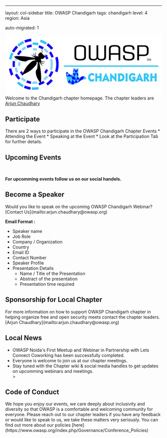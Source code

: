 ---

layout: col-sidebar
title: OWASP Chandigarh
tags: chandigarh
level: 4
region: Asia

auto-migrated: 1

![OWASP Chandigarh Logo](/assets/images/final.jpeg)<br>
Welcome to the Chandigarh chapter homepage. The chapter leaders are [Arjun Chaudhary](mailto:arjun.chaudhary@owasp.org) 

<h2>Participate</h2>
There are 2 ways to participate in the OWASP Chandigarh Chapter Events
* Attending the Event
* Speaking at the Event 
* Look at the Participation Tab for further details.

<h2>Upcoming Events</h2><br>

<b>For upcomming events follow us on our social handels.</b> 

<h2>Become a Speaker</h2>
Would you like to speak on the upcoming OWASP Chandigarh Webinar? [Contact Us](mailto:arjun.chaudhary@owasp.org)

**Email Format :**

- Speaker name
- Job Role
- Company / Organization
- Country
- Email ID
- Contact Number
- Speaker Profile
- Presentation Details
    - Name / Title of the Presentation
    - Abstract of the presentation
    - Presentation time required

<h2>Sponsorship for Local Chapter </h2>
For more information on how to support OWASP Chandigarh chapter in helping organize free and open security meets contact the chapter leaders.
[Arjun Chaudhary](mailto:arjun.chaudhary@owasp.org)

## Local News
- OWASP Noida's First Meetup and Webinar in Partnership with Lets Connect Coworking has been successfully completed.
- Everyone is welcome to join us at our chapter meetings.
- Stay tuned with the Chapter wiki & social media handles to get updates on upcomming webinars and meetings.
<br>>
<h2>Code of Conduct</h2>
We hope you enjoy our events, we care deeply about inclusivity and diversity so that OWASP is a comfortable and welcoming community for everyone. Please reach out to our chapter leaders if you have any feedback or would like to speak to us, we take these matters very seriously. You can find out more about our policies [here](https://www.owasp.org/index.php/Governance/Conference_Policies)

